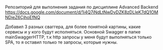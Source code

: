 Репозиторий для выполнения задания по дисциплине Advanced Backend  
https://docs.google.com/document/d/1i4Q7iNdLtNwDvDZK8zDLleK7dQ1OMNDieZ6CjhoEfNQ


Добавил 3 разных сваггера, для более понятной картины, какие сервисы и у кого будут исполняться.
Основной Swagger в папке mainSwaggerHTTP, т.к http запросы у меня будут выполняться только SPA, то я оставил только те запросы, которые нужны.


